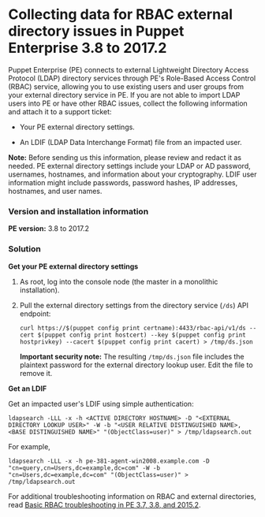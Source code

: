 # Collecting data for RBAC external directory issues in Puppet Enterprise 3.8 to 2017.2
<p>Puppet Enterprise (PE) connects to external Lightweight Directory Access Protocol (LDAP) directory services through PE's Role-Based Access Control (RBAC) service, allowing you to use existing users and user groups from your external directory service in PE. If you are not able to import LDAP users into PE or have other RBAC issues, collect the following information and attach it to a support ticket:</p>
<ul>
<li>
<p>Your PE external directory settings.</p>
</li>
<li>
<p>An LDIF (LDAP Data Interchange Format) file from an impacted user.</p>
</li>
</ul>
<p><strong>Note:</strong> Before sending us this information, please review and redact it as needed. PE external directory settings include your LDAP or AD password, usernames, hostnames, and information about your cryptography. <span style="font-weight: 400;">LDIF user information might include passwords, password hashes, IP addresses, hostnames, and user names. </span></p>
<h3 id="version-and-installation-information">Version and installation information</h3>
<p><strong>PE version:</strong> 3.8 to 2017.2</p>
<h3 id="solution">Solution</h3>
<p><strong>Get your PE external directory settings</strong></p>
<ol style="list-style-type: decimal;">
<li>
<p>As root, log into the console node (the master in a monolithic installation).</p>
</li>
<li>
<p>Pull the external directory settings from the directory service (<code>/ds</code>) API endpoint:</p>
<p><code>curl https://$(puppet config print certname):4433/rbac-api/v1/ds --cert $(puppet config print hostcert) --key $(puppet config print hostprivkey) --cacert $(puppet config print cacert) &gt; /tmp/ds.json</code></p>
<p><strong>Important security note:</strong> The resulting <code>/tmp/ds.json</code> file includes the plaintext password for the external directory lookup user. Edit the file to remove it.</p>
</li>
</ol>
<p><strong>Get an LDIF</strong></p>
<p>Get an impacted user's LDIF using simple authentication:</p>
<p><code>ldapsearch -LLL -x -h &lt;ACTIVE DIRECTORY HOSTNAME&gt; -D "&lt;EXTERNAL DIRECTORY LOOKUP USER&gt;" -W -b "&lt;USER RELATIVE DISTINGUISHED NAME&gt;,&lt;BASE DISTINGUISHED NAME&gt;" "(ObjectClass=user)" &gt; /tmp/ldapsearch.out</code></p>
<p>For example,</p>
<p><code>ldapsearch -LLL -x -h pe-381-agent-win2008.example.com -D "cn=query,cn=Users,dc=example,dc=com" -W -b "cn=Users,dc=example,dc=com" "(ObjectClass=user)" &gt; /tmp/ldapsearch.out</code></p>
<p>For additional troubleshooting information on RBAC and external directories, read <a href="https://support.puppet.com/hc/en-us/articles/214400298">Basic RBAC troubleshooting in PE 3.7, 3.8, and 2015.2</a>.</p>
